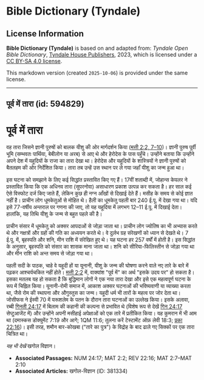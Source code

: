# Bible Dictionary (Tyndale)

## License Information

**Bible Dictionary (Tyndale)** is based on and adapted from: _Tyndale Open Bible Dictionary_, [Tyndale House Publishers](https://tyndaleopenresources.com/), 2023, which is licensed under a [CC BY-SA 4.0 license](https://creativecommons.org/licenses/by-sa/4.0/legalcode.en).

This markdown version (created `2025-10-06`) is provided under the same license.



--------------------------------

## पूर्व में तारा (id: 594829)

पूर्व में तारा
==============

वह तारा जिसने ज्ञानी पुरुषों को बालक यीशु की ओर मार्गदर्शन किया ([मत्ती 2:2, 7](https://ref.ly/Matt2:2,Matt2:7-Matt2:10)[–](https://ref.ly/Matt2:2)[10](https://ref.ly/Matt2:2,Matt2:7-Matt2:10))। ज्ञानी पुरुष पूर्वी भूमि (सम्भवतः पार्थिया, बेबीलोन या अरब) से आए थे और हेरोदेस के पास पहुँचे। उन्होंने बताया कि उन्होंने अपने देश में यहूदियों के राजा का तारा देखा था। हेरोदेस और यहूदियों के शास्त्रियों ने ज्ञानी पुरुषों को बैतलहम की ओर निर्देशित किया। तारा तब उन्हें उस स्थान पर ले गया जहाँ यीशु का जन्म हुआ था।

इस घटना को समझाने के लिए कई सिद्धांत प्रस्तावित किए गए हैं। 17वीं शताब्दी में, जोहान्स केपलर ने प्रस्तावित किया कि एक अधिनव तारा (सुपरनोवा) असाधारण प्रकाश उत्पन्न कर सकता है। हर साल कई ऐसे विस्फोट दर्ज किए जाते हैं, लेकिन कुछ ही नग्न आँखों से दिखाई देते हैं। मसीह के समय से कोई ज्ञात नहीं है। प्राचीन लोग धूमकेतुओं से मोहित थे। हैली का धूमकेतु पहली बार 240 ई.पू. में देखा गया था। यदि इसे 77\-वर्षीय अन्तराल पर गणना की जाए, तो यह यहूदिया में लगभग 12–11 ई.पू. में दिखाई देता। हालांकि, यह तिथि यीशु के जन्म से बहुत पहले की है।

प्राचीन संसार में धूमकेतु को अक्सर आपदाओं से जोड़ा जाता था। प्राचीन लोग ज्योतिष का भी अभ्यास करते थे और नक्षत्रों और ग्रहों की गति का अध्ययन करते थे। वे दुर्लभ ग्रह संरेखणों को ध्यान से देखते थे। 7 ई.पू. में, बृहस्पति और शनि, मीन राशि में संरेखित हुए थे। यह घटना हर 257 वर्षों में होती है। इस सिद्धांत के अनुसार, बृहस्पति को संसार का शासक माना जाता था। शनि को सीरिया\-फिलिस्तीन से जोड़ा गया था और मीन राशि को अन्त समय से जोड़ा गया था।

पहली सदी के पाठक, चाहे वे यहूदी हों या यूनानी, यीशु के जन्म की घोषणा करने वाले नए तारे के बारे में पढ़कर आश्चर्यचकित नहीं होते। [मत्ती 2:2](https://ref.ly/Matt2:2) में, वाक्यांश "पूर्व में" का अर्थ "इसके उदय पर" हो सकता है। इसका मतलब यह हो सकता है कि बुद्धिमान लोगों ने एक नया तारा देखा और इसे एक महत्वपूर्ण घटना के रूप में चिह्नित किया। यूनानी\-रोमी समाज में, आकाश अक्सर घटनाओं की भविष्यवाणी या व्याख्या करता था, जैसे रोम की स्थापना और औगुस्तुस का जन्म। यहूदी धर्म भी तारों के महत्व पर जोर देता था। जोसीफस ने ईस्वी 70 में यरूशलेम के पतन के दौरान तारा घटनाओं का उल्लेख किया। इसके अलावा, रब्बी [गिनती 24:17](https://ref.ly/Num24:17) में बिलाम की कहानी की कल्पना से प्रभावित थे (विशेष रूप से देखें [गिन 24:17](https://ref.ly/Num24:17) सेप्टुआजेंट में) और उन्होंने अपनी मसीहाई अपेक्षाओं को एक तारे में प्रतीकित किया। यह कुमरान में भी आम था (दमास्कस डोक्युमेंट 7:19 और आगे; 1QM 11:6; तुलना करें टेस्टामेंट ऑफ़ लेवी 18:3; [प्रका 22:16](https://ref.ly/Rev22:16))। इसी तरह, शमौन बार\-कोखबा ("तारे का पुत्र") के विद्रोह के बाद ढाले गए सिक्कों पर एक तारा चित्रित था।

*यह भी देखें* खगोल विज्ञान।

* **Associated Passages:** NUM 24:17; MAT 2:2; REV 22:16; MAT 2:7–MAT 2:10
* **Associated Articles:** खगोल-विज्ञान (ID: 381334)

